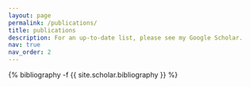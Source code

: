 ```yaml
---
layout: page
permalink: /publications/
title: publications
description: For an up-to-date list, please see my Google Scholar.
nav: true
nav_order: 2
---
```

<!-- _pages/publications.md -->
<div class="publications">

{% bibliography -f {{ site.scholar.bibliography }} %}

</div>
